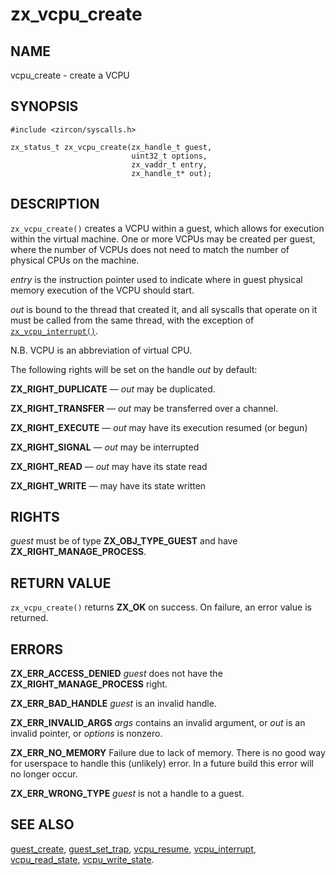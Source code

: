 # zx_vcpu_create

## NAME

<!-- Updated by update-docs-from-abigen, do not edit. -->

vcpu_create - create a VCPU

## SYNOPSIS

<!-- Updated by update-docs-from-abigen, do not edit. -->

```
#include <zircon/syscalls.h>

zx_status_t zx_vcpu_create(zx_handle_t guest,
                           uint32_t options,
                           zx_vaddr_t entry,
                           zx_handle_t* out);
```

## DESCRIPTION

`zx_vcpu_create()` creates a VCPU within a guest, which allows for execution
within the virtual machine. One or more VCPUs may be created per guest, where
the number of VCPUs does not need to match the number of physical CPUs on the
machine.

*entry* is the instruction pointer used to indicate where in guest physical
memory execution of the VCPU should start.

*out* is bound to the thread that created it, and all syscalls that operate on
it must be called from the same thread, with the exception of
[`zx_vcpu_interrupt()`].

N.B. VCPU is an abbreviation of virtual CPU.

The following rights will be set on the handle *out* by default:

**ZX_RIGHT_DUPLICATE** &mdash; *out* may be duplicated.

**ZX_RIGHT_TRANSFER** &mdash; *out* may be transferred over a channel.

**ZX_RIGHT_EXECUTE** &mdash; *out* may have its execution resumed (or begun)

**ZX_RIGHT_SIGNAL** &mdash; *out* may be interrupted

**ZX_RIGHT_READ** &mdash; *out* may have its state read

**ZX_RIGHT_WRITE** &mdash; may have its state written

## RIGHTS

<!-- Updated by update-docs-from-abigen, do not edit. -->

*guest* must be of type **ZX_OBJ_TYPE_GUEST** and have **ZX_RIGHT_MANAGE_PROCESS**.

## RETURN VALUE

`zx_vcpu_create()` returns **ZX_OK** on success. On failure, an error value is
returned.

## ERRORS

**ZX_ERR_ACCESS_DENIED** *guest* does not have the **ZX_RIGHT_MANAGE_PROCESS**
right.

**ZX_ERR_BAD_HANDLE** *guest* is an invalid handle.

**ZX_ERR_INVALID_ARGS** *args* contains an invalid argument, or *out* is an
invalid pointer, or *options* is nonzero.

**ZX_ERR_NO_MEMORY**  Failure due to lack of memory.
There is no good way for userspace to handle this (unlikely) error.
In a future build this error will no longer occur.

**ZX_ERR_WRONG_TYPE** *guest* is not a handle to a guest.

## SEE ALSO

[guest_create](guest_create.md),
[guest_set_trap](guest_set_trap.md),
[vcpu_resume](vcpu_resume.md),
[vcpu_interrupt](vcpu_interrupt.md),
[vcpu_read_state](vcpu_read_state.md),
[vcpu_write_state](vcpu_write_state.md).

<!-- References updated by update-docs-from-abigen, do not edit. -->

[`zx_vcpu_interrupt()`]: vcpu_interrupt.md
